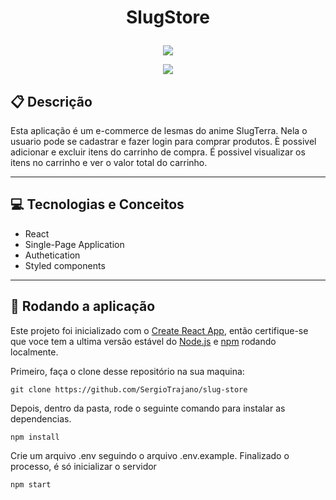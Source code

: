 # <p align = "center"> SlugStore </p>

<p align="center">
   <img src="https://encrypted-tbn0.gstatic.com/images?q=tbn:ANd9GcRQbkmqY8JweP3Hk-FaJaKZh6091AaU-Xy2Rw&usqp=CAU"/>
</p>

<p align = "center">
   <img src="https://img.shields.io/github/languages/count/SergioTrajano/slug-store?color=4dae71&style=flat-square" />
</p>


##  :clipboard: Descrição

Esta aplicação é um e-commerce de lesmas do anime SlugTerra. Nela o usuario pode se cadastrar e fazer login para comprar produtos. È possivel adicionar e excluir itens do carrinho de compra. É possivel visualizar os itens no carrinho e ver o valor total do carrinho.

***

## :computer:	 Tecnologias e Conceitos

- React
- Single-Page Application
- Authetication
- Styled components

***

## 🏁 Rodando a aplicação

Este projeto foi inicializado com o [Create React App](https://github.com/facebook/create-react-app), então certifique-se que voce tem a ultima versão estável do [Node.js](https://nodejs.org/en/download/) e [npm](https://www.npmjs.com/) rodando localmente.

Primeiro, faça o clone desse repositório na sua maquina:

```
git clone https://github.com/SergioTrajano/slug-store
```

Depois, dentro da pasta, rode o seguinte comando para instalar as dependencias.

```
npm install
```

Crie um arquivo .env seguindo o arquivo .env.example.
Finalizado o processo, é só inicializar o servidor

```
npm start
```
